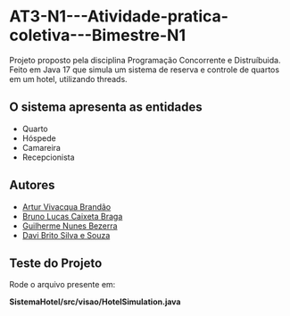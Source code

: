 # AT3-N1---Atividade-pratica-coletiva---Bimestre-N1

Projeto proposto pela disciplina Programação Concorrente e Distruíbuida.
Feito em Java 17 que simula um sistema de reserva e controle de quartos em um hotel, utilizando threads.

## O sistema apresenta as entidades

- Quarto
- Hóspede
- Camareira
- Recepcionista

## Autores

- [Artur Vivacqua Brandão](https://github.com/ArturVivacqua)
- [Bruno Lucas Caixeta Braga](https://github.com/MarianaDiasA)
- [Guilherme Nunes Bezerra](https://github.com/guinb0)
- [Davi Brito Silva e Souza](https://github.com/ivadzz)

## Teste do Projeto

Rode o arquivo presente em:

**SistemaHotel/src/visao/HotelSimulation.java**
